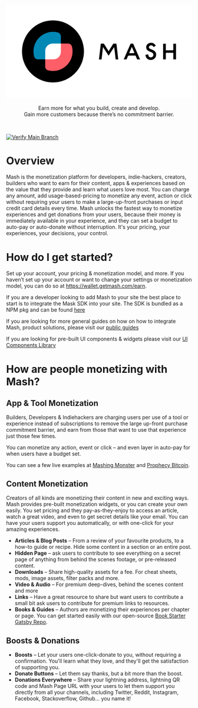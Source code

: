 <p align="center">
  <img src="./assets/logo.png">
</p>

<p align="center">
  Earn more for what you build, create and develop. <br/> Gain more customers because there’s no commitment barrier.
</p>

</br>

[![Verify Main Branch](https://github.com/getmash/mash-js/actions/workflows/main.yml/badge.svg?branch=main)](https://github.com/getmash/mash-js/actions/workflows/main.yml)

# Overview

Mash is the monetization platform for developers, indie-hackers, creators, builders who want to earn for their content, apps & experiences based on the value that they provide and learn what users love most. You can charge any amount, add usage-based-pricing to monetize any event, action or click without requiring your users to make a large-up-front purchases or input credit card details every time. Mash unlocks the fastest way to monetize experiences and get donations from your users, because their money is immediately available in your experience, and they can set a budget to auto-pay or auto-donate without interruption. It's your pricing, your experiences, your decisions, your control. 


# How do I get started?

Set up your account, your pricing & monetization model, and more. If you haven’t set up your account or want to change your settings or monetization model, you can do so at https://wallet.getmash.com/earn.  

If you are a developer looking to add Mash to your site the best place to start is to integrate the Mask SDK into your site. The SDK is bundled as a NPM pkg and can be found [here](./packages/client-sdk)

If you are looking for more general guides on how on how to integrate Mash, product solutions, please visit our [public guides](https://guides.getmash.com)

If you are looking for pre-built UI components & widgets please visit our [UI Components Library](https://docs.getmash.com)


# How are people monetizing with Mash?

## App & Tool Monetization
Builders, Developers & Indiehackers are charging users per use of a tool or experience instead of subscriptions to remove the large up-front purchase commitment barrier, and earn from those that want to use that experience just those few times. 

You can monetize any action, event or click – and even layer in auto-pay for when users have a budget set. 

You can see a few live examples at [Mashing Monster](https://mashingmonsters.com) and [Prophecy Bitcoin](https://prophecybitcoin.com). 

## Content Monetization
Creators of all kinds are monetizing their content in new and exciting ways. Mash provides pre-built monetization widgets, or you can create your own easily. You set pricing and they pay-as-they-enjoy to access an article, watch a great video, and even to get secret details like your email. You can have your users support you automatically, or with one-click for your amazing experiences.


* **Articles & Blog Posts** – From a review of your favourite products, to a how-to guide or recipe. Hide some content in a section or an entire post.
* **Hidden Page** – ask users to contribute to see everything on a secret page of anything from behind the scenes footage, or pre-released content.
* **Downloads** – Share high-quality assets for a fee. For cheat sheets, mods, image assets, filter packs and more.
* **Video & Audio** – For premium deep-dives, behind the scenes content and more
* **Links** – Have a great resource to share but want users to contribute a small bit ask users to contribute for premium links to resources.
* **Books & Guides** – Authors are monetizing their experiences per chapter or page. You can get started easily with our open-source [Book Starter Gatsby Repo](https://github.com/getmash/mash-lightning-book-starter).

## Boosts & Donations
* **Boosts** – Let your users one-click-donate to you, without requiring a confirmation. You'll learn what they love, and they'll get the satisfaction of supporting you. 
* **Donate Buttons** – Let them say thanks, but a bit more than the boost.
* **Donations Everywhere** – Share your lightning address, lightning QR code and Mash Page URL with your users to let them support you directly from all your channels, including Twitter, Reddit, Instagram, Facebook, Stackoverflow, Github… you name it!


